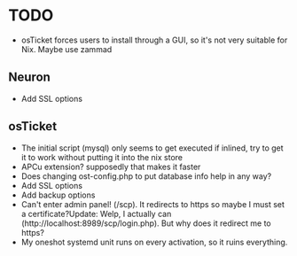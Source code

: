 # TODO
* osTicket forces users to install through a GUI, so it's not very suitable for Nix. Maybe use zammad

## Neuron
* Add SSL options

## osTicket
* The initial script (mysql) only seems to get executed if inlined, try to get it to work without putting it into the nix store
* APCu extension? supposedly that makes it faster
* Does changing ost-config.php to put database info help in any way?
* Add SSL options
* Add backup options
* Can't enter admin panel! (/scp). It redirects to https so maybe I must set a certificate?Update: Welp, I actually can (http://localhost:8989/scp/login.php). But why does it redirect me to https?
* My oneshot systemd unit runs on every activation, so it ruins everything.
